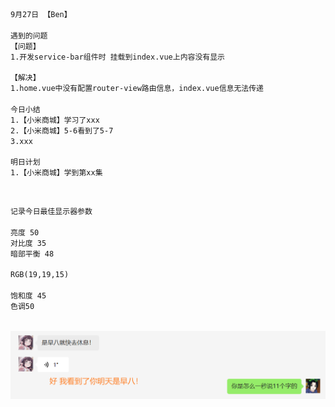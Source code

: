 ```html
9月27日 【Ben】

遇到的问题
【问题】
1.开发service-bar组件时 挂载到index.vue上内容没有显示

【解决】
1.home.vue中没有配置router-view路由信息，index.vue信息无法传递

今日小结
1.【小米商城】学习了xxx
2.【小米商城】5-6看到了5-7
3.xxx

明日计划
1.【小米商城】学到第xx集
```

​	

```html
记录今日最佳显示器参数

亮度 50
对比度 35
暗部平衡 48

RGB(19,19,15)

饱和度 45
色调50
```



​	![image-20220928000222049](9月27日.assets/image-20220928000222049.png)

